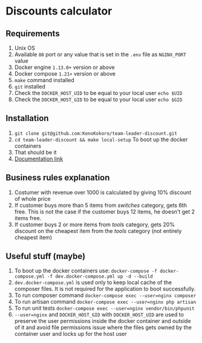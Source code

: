 # Discounts calculator

## Requirements
1. Unix OS
2. Available `80` port or any value that is set in the `.env` file as `NGINX_PORT` value
3. Docker engine `1.13.0+` version or above
4. Docker compose `1.21+` version or above
5. `make` command installed
6. `git` installed
7. Check the `DOCKER_HOST_UID` to be equal to your local user `echo $UID`
8. Check the `DOCKER_HOST_GID` to be equal to your local user `echo $GID`

## Installation
1. `git clone git@github.com:KenoKokoro/team-leader-discount.git`
2. `cd team-leader-discount && make local-setup` To boot up the docker containers
3. That should be it
4. [Documentation link](http://localhost/api/v1/docs)

## Business rules explanation
1. Costumer with revenue over 1000 is calculated by giving 10% discount of whole price
2. If customer buys more than 5 items from *switches* category, gets 6th free. This is not the case if the customer buys 
12 items, he doesn't get 2 items free.
3. If customer buys 2 or more items from *tools* category, gets 20% discount on the cheapest item from the *tools* category
(not entirely cheapest item)

## Useful stuff (maybe)
1. To boot up the docker containers use: `docker-compose -f docker-compose.yml -f dev.docker-compose.yml up -d --build`
2. `dev.docker-compose.yml` is used only to keep local cache of the composer files. It is not required for the application to boot
successfully.
3. To run composer command `docker-compose exec --user=nginx composer`
4. To run artisan command `docker-compose exec --user=nginx php artisan`
5. To run unit tests `docker-compose exec --user=nginx vendor/bin/phpunit`
6. `--user=nginx` and `DOCKER_HOST_GID` with `DOCKER_HOST_UID` are used to preserve the user permissions inside the docker container
and outside of it and avoid file permissions issue where the files gets owned by the container user and locks up for the host user